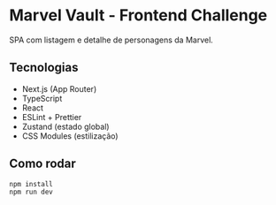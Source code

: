 # Marvel Vault - Frontend Challenge

SPA com listagem e detalhe de personagens da Marvel.

## Tecnologias
- Next.js (App Router)
- TypeScript
- React
- ESLint + Prettier
- Zustand (estado global)
- CSS Modules (estilização)

## Como rodar

```bash
npm install
npm run dev